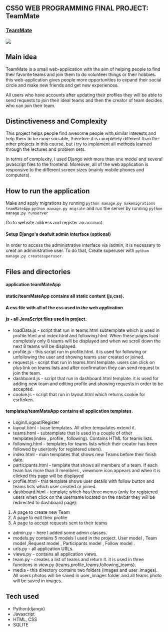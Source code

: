 ## CS50 WEB PROGRAMMING FINAL PROJECT: TeamMate ##



### [TeamMate](https://youtu.be/mOPNEz_3I-E)

<a href="https://youtu.be/mOPNEz_3I-E"><img src = "https://repository-images.githubusercontent.com/576754788/9cfbc41f-b881-4793-9e1b-ae7a03f3c9db"></a>

## Main idea ##

TeamMate is a small web-application with the aim of helping people to find their favorite teams and join them to do volunteer things or their hobbies.
this web-application gives people more opportunities to expand their social circle and make new friends and get new experiences.

All users who have accounts after updating their profiles they will be able to send requests to join their ideal teams and then 
the creator of team decides who can join their team.
 
## Distinctiveness and Complexity ##

This project helps people find awesome people with similar interests and help them to be more sociable, therefore it is completely different than the other projects in this course, but i try to implement all methods learned through the lectures and problem sets.

In terms of complexity, I used Django with more than one model and several javascript files to the frontend. Moreover, all of the web application is responsive to the different screen sizes (mainly mobile phones and computers).

## How to run the application ##

Make and apply migrations by running 
```python manage.py makemigrations teamMateApp```
```python manage.py migrate```
and run the server by running 
```python manage.py runserver```

Go to website address and register an account.


#### Setup Django's deafult admin interface (optional) ####

In order to access the administrative interface via /admin, it is necessary to creat an administrative user.
To do that, Create superuser with ```python manage.py createsuperuser```.

## Files and directories ##

#### application teamMateApp ####
#### static/teamMateApp contains all static content (js,css). ####

#### A css file with all of the css used in the web application ####
#### js - all JavaScript files used in project. ####
 
* loadData.js - script that run in teams.html subtemplate which is used in profile.html and index.html and following.html. When these pages load completely only 8 teams will be displayed and when we scroll down the next 8 teams will be displayed.
* profile.js - this script run in profile.html. it is used for following or unfollowing the user and showing teams user created or joined.
* request.js - script that run in teams.html template. users can click on plus link on teams lists and after confirmation they can send request to join the team.
* dashboard.js - script that run in dashboard.html template. it is used for adding new team and editing profile and showing requests in order to be accepted.
* cookie.js - script that run in layout.html which returns cookie for csrftoken.
 
#### templates/teamMateApp contains all application templates. ####
 
* Login/Logout/Register 
* layout.html - base templates. All other tempalates extend it. 
* teams.html - subtemplate that is used in a couple of other templates(index , profile , following). Contains HTML for teams lists. 
* following.html - templates for teams lists which their creator has been followed by user(only for registered users). 
* index.html - main templates that shows new Teams before their finish date. 
* participants.html - template that shows all members of a team. If each team has more than 3 members , viewmore icon appears and when it is clicked this page will be displayed 
* profile.html - this template shows user details with follow button and teams lists which user created or joined. 
* dashboard.html - template which has three menus (only for registered users when click on the username located on the navbar they will be redirected to dashboard page): 

1. A page to create new Team
2. A page to edit their profile
3. A page to accept requests sent to their teams

 


 
* admin.py - here I added some admin classes. 
* models.py contains 5 models I used in the project. User model , Team model ,Request model , Participants model , Follow model . 
* urls.py - all application URLs. 
* views.py - contains all application views. 
* team.py - creates a list of teams and return it. it is used in three functions in view.py (teams,profile_teams,following_teams). 
* media - this directory contains two folders (images and user_images). All users photos will be saved in user_images folder and all teams photo
will be saved in images. 
 

## Tech used ##
 
* Python(django) 
* Javascript 
* HTML, CSS 
* SQLITE 
 
